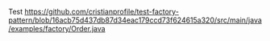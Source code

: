 Test
https://github.com/cristianprofile/test-factory-pattern/blob/16acb75d437db87d34eac179ccd73f624615a320/src/main/java/examples/factory/Order.java
